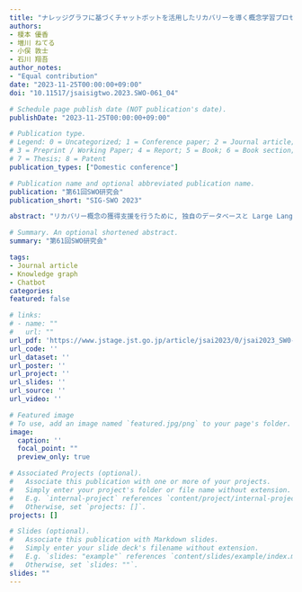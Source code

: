 ```yaml
---
title: "ナレッジグラフに基づくチャットボットを活用したリカバリーを導く概念学習プロセスの分析"
authors:
- 榎本 優香
- 増川 ねてる
- 小俣 敦士
- 石川 翔吾
author_notes:
- "Equal contribution"
date: "2023-11-25T00:00:00+09:00"
doi: "10.11517/jsaisigtwo.2023.SWO-061_04"

# Schedule page publish date (NOT publication's date).
publishDate: "2023-11-25T00:00:00+09:00"

# Publication type.
# Legend: 0 = Uncategorized; 1 = Conference paper; 2 = Journal article;
# 3 = Preprint / Working Paper; 4 = Report; 5 = Book; 6 = Book section;
# 7 = Thesis; 8 = Patent
publication_types: ["Domestic conference"]

# Publication name and optional abbreviated publication name.
publication: "第61回SWO研究会"
publication_short: "SIG-SWO 2023"

abstract: "リカバリー概念の獲得支援を行うために, 独自のデータベースと Large Language Model (LLM) を活用する概念学習支援システムを開発した. リカバリー概念普及に伴い適切な概念理解が求められる一方で, 指導者の質が担保できず概念の誤認識が生まれているという課題がある. 本研究ではリカバリー概念に関するナレッジグラフ (KG) を作成し, それらの情報を活用した LLM ベースのチャットボットを通じて学習支援を行うことで適切な概念獲得を支援することを目指した. 大学生に対して実験を行った結果, 定義が明確な概念においては理解の促進に有用であることが示唆された. 一方で, 広範で適用範囲の広い概念の場合は, KG の規模を拡大・深化させることで理解の促進に寄与することが示唆された."

# Summary. An optional shortened abstract.
summary: "第61回SWO研究会"

tags:
- Journal article
- Knowledge graph
- Chatbot
categories: 
featured: false

# links:
# - name: ""
#   url: ""
url_pdf: 'https://www.jstage.jst.go.jp/article/jsai2023/0/jsai2023_SW0-061/_article/-char/ja/'
url_code: ''
url_dataset: ''
url_poster: ''
url_project: ''
url_slides: ''
url_source: ''
url_video: ''

# Featured image
# To use, add an image named `featured.jpg/png` to your page's folder. 
image:
  caption: ''
  focal_point: ""
  preview_only: true

# Associated Projects (optional).
#   Associate this publication with one or more of your projects.
#   Simply enter your project's folder or file name without extension.
#   E.g. `internal-project` references `content/project/internal-project/index.md`.
#   Otherwise, set `projects: []`.
projects: []

# Slides (optional).
#   Associate this publication with Markdown slides.
#   Simply enter your slide deck's filename without extension.
#   E.g. `slides: "example"` references `content/slides/example/index.md`.
#   Otherwise, set `slides: ""`.
slides: ""
---
```


